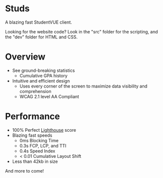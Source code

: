 # Studs
A blazing fast StudentVUE client.

Looking for the website code? Look in the "src" folder for the scripting, and the "dev" folder for HTML and CSS.

# Overview

+ See ground-breaking statistics
  + Cumulative GPA history
+ Intuitive and efficient design
  + Uses every corner of the screen to maximize data visibility and comprehension
  + WCAG 2.1 level AA Compliant
  
# Performance  

+ 100% Perfect [Lighthouse](https://developer.chrome.com/docs/lighthouse/overview) score
+ Blazing fast speeds
  + 0ms Blocking Time
  + 0.3s FCP, LCP, and TTI
  + 0.4s Speed Index
  + < 0.01 Cumulative Layout Shift
+ Less than 42kb in size


And more to come!
